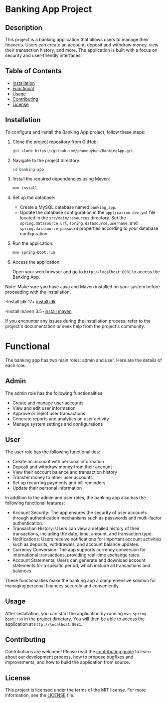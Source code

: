 # Banking App Project

## Description

This project is a banking application that allows users to manage their finances. Users can create an account, deposit and withdraw money, view their transaction history, and more. The application is built with a focus on security and user-friendly interfaces.

## Table of Contents

- [Installation](#installation)
- [Functional](#functional)
- [Usage](#usage)
- [Contributing](#contributing)
- [License](#license)

## Installation

To configure and install the Banking App project, follow these steps:

1. Clone the project repository from GitHub:

    ```bash
    git clone https://github.com/phamduyben/BankingApp.git
    ```

2. Navigate to the project directory:

    ```bash
    cd banking-app
    ```

3. Install the required dependencies using Maven:

    ```bash
    mvn install
    ```

4. Set up the database:

    - Create a MySQL database named `banking_app`.
    - Update the database configuration in the `application-dev.yml` file located in the `src/main/resources` directory. Set the `spring.datasource.url`, `spring.datasource.username`, and `spring.datasource.password` properties according to your database configuration.
    
5. Run the application:

    ```bash
    mvn spring-boot:run
    ```

6. Access the application:

    Open your web browser and go to `http://localhost:8081` to access the Banking App.

Note: Make sure you have Java and Maven installed on your system before proceeding with the installation.

-Install jdk 17+ [install jdk](https://www.oracle.com/java/technologies/downloads/#java21)

-Install maven 3.5+[install maven](https://maven.apache.org/download.cgi)

If you encounter any issues during the installation process, refer to the project's documentation or seek help from the project's community.

# Functional

The banking app has two main roles: admin and user. Here are the details of each role:

## Admin

The admin role has the following functionalities:
- Create and manage user accounts
- View and edit user information
- Approve or reject user transactions
- Generate reports and analytics on user activity
- Manage system settings and configurations

## User

The user role has the following functionalities:
- Create an account with personal information
- Deposit and withdraw money from their account
- View their account balance and transaction history
- Transfer money to other user accounts
- Set up recurring payments and bill reminders
- Update their personal information

In addition to the admin and user roles, the banking app also has the following functional features:

- Account Security: The app ensures the security of user accounts through authentication mechanisms such as passwords and multi-factor authentication.
- Transaction History: Users can view a detailed history of their transactions, including the date, time, amount, and transaction type.
- Notifications: Users receive notifications for important account activities such as deposits, withdrawals, and account balance updates.
- Currency Conversion: The app supports currency conversion for international transactions, providing real-time exchange rates.
- Account Statements: Users can generate and download account statements for a specific period, which include all transactions and balances.

These functionalities make the banking app a comprehensive solution for managing personal finances securely and conveniently.

## Usage

After installation, you can start the application by running `mvn spring-boot:run` in the project directory. You will then be able to access the application at `http://localhost:8081`.

## Contributing

Contributions are welcome! Please read the [contributing guide](CONTRIBUTING.md) to learn about our development process, how to propose bugfixes and improvements, and how to build the application from source.

## License

This project is licensed under the terms of the MIT license. For more information, see the [LICENSE](LICENSE) file.